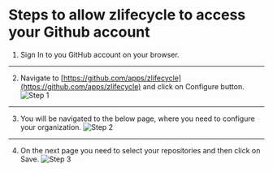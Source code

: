 # Steps to allow zlifecycle to access your Github account

1. Sign In to you GitHub account on your browser.
---
2. Navigate to [https://github.com/apps/zlifecycle](https://github.com/apps/zlifecycle) and click on Configure button.
![Step 1](installer/Step1.png)
---
3. You will be navigated to the below page, where you need to configure your organization.
![Step 2](installer/Step2.png)
---
4. On the next page you need to select your repositories and then click on Save. 
![Step 3](installer/Step3.png)